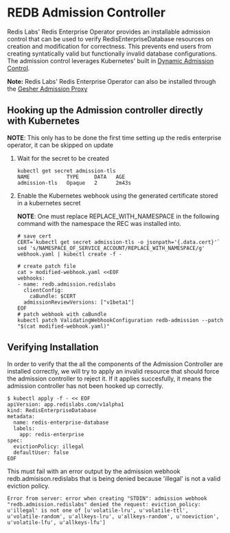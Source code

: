# REDB Admission Controller

Redis Labs' Redis Enterprise Operator provides an installable admission control that can be used to verify RedisEnterpriseDatabase resources on creation and modification for correctness.  This prevents end users from creating syntatically valid but functionally invalid database configurations.  The admission control leverages Kubernetes' built in [Dynamic Admission Control](https://kubernetes.io/docs/reference/access-authn-authz/extensible-admission-controllers/).

**Note:** Redis Labs' Redis Enterprise Operator can also be installed through the [Gesher Admission Proxy](GESHER.md) 

## Hooking up the Admission controller directly with Kubernetes
**NOTE**: This only has to be done the first time setting up the redis enterprise operator, it can be skipped on update

1. Wait for the secret to be created

    ```shell script
    kubectl get secret admission-tls
    NAME            TYPE     DATA   AGE
    admission-tls   Opaque   2      2m43s
    ```

2. Enable the Kubernetes webhook using the generated certificate stored in a kubernetes secret

      **NOTE**: One must replace REPLACE_WITH_NAMESPACE in the following command with the namespace the REC was installed into.

      ```shell script
      # save cert
      CERT=`kubectl get secret admission-tls -o jsonpath='{.data.cert}'`
      sed 's/NAMESPACE_OF_SERVICE_ACCOUNT/REPLACE_WITH_NAMESPACE/g' webhook.yaml | kubectl create -f -

      # create patch file
      cat > modified-webhook.yaml <<EOF
      webhooks:
      - name: redb.admission.redislabs
        clientConfig:
          caBundle: $CERT
        admissionReviewVersions: ["v1beta1"]
      EOF
      # patch webhook with caBundle
      kubectl patch ValidatingWebhookConfiguration redb-admission --patch "$(cat modified-webhook.yaml)"
      ```
          
## Verifying Installation

In order to verify that the all the components of the Admission Controller are installed correctly, we will try to apply an invalid resource that should force the admission controller to reject it.  If it applies succesfully, it means the admission controller has not been hooked up correctly.

```shell script
$ kubectl apply -f - << EOF
apiVersion: app.redislabs.com/v1alpha1
kind: RedisEnterpriseDatabase
metadata:
  name: redis-enterprise-database
  labels:
    app: redis-enterprise
spec:
  evictionPolicy: illegal
  defaultUser: false
EOF
```

This must fail with an error output by the admission webhook redb.admisison.redislabs that is being denied because 'illegal' is not a valid eviction policy.

```shell script
Error from server: error when creating "STDIN": admission webhook "redb.admission.redislabs" denied the request: eviction_policy: u'illegal' is not one of [u'volatile-lru', u'volatile-ttl', u'volatile-random', u'allkeys-lru', u'allkeys-random', u'noeviction', u'volatile-lfu', u'allkeys-lfu']
```

